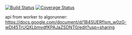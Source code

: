 [![Build Status](https://travis-ci.org/kube-HPC/worker.svg?branch=master)](https://travis-ci.org/kube-HPC/worker) [![Coverage Status](https://coveralls.io/repos/github/kube-HPC/worker/badge.svg?branch=master)](https://coveralls.io/github/kube-HPC/worker?branch=master)

api from worker to algorunner: https://docs.google.com/document/d/1B4SUERfIsm_w0zG-wDl45TrUQXLbmvdfKPAJaZSDNT0/edit?usp=sharing

